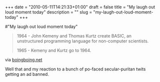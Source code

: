 +++
date = "2010-05-11T14:21:33+01:00"
draft = false
title = "My laugh out loud moment today"
description = ""
slug = "my-laugh-out-loud-moment-today"
+++

#"My laugh out loud moment today"


 <div class="posterous_bookmarklet_entry">
 <blockquote class="posterous_long_quote"><p>1964 - John Kemeny and Thomas Kurtz create BASIC, an unstructured programming language for non-computer scientists.
</p><p>
1965 - Kemeny and Kurtz go to 1964.</p></blockquote>

<div class="posterous_quote_citation">via <a href="http://www.boingboing.net/2010/05/10/funny-history-of-pro.html?utm_source=feedburner&amp;utm_medium=feed&amp;utm_campaign=Feed%3A+boingboing%2FiBag+%28Boing+Boing%29&amp;utm_content=Netvibes">boingboing.net</a></div>
 <p>Well that and my reaction to a bunch of po-faced secular-puritan twits getting an ad banned.</p></div>
 